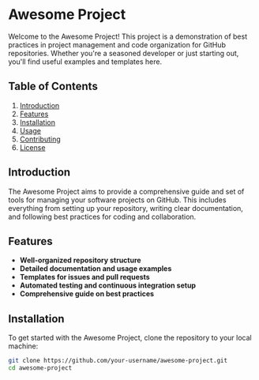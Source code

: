 # Awesome Project

Welcome to the Awesome Project! This project is a demonstration of best practices in project management and code organization for GitHub repositories. Whether you're a seasoned developer or just starting out, you'll find useful examples and templates here.

## Table of Contents

1. [Introduction](#introduction)
2. [Features](#features)
3. [Installation](#installation)
4. [Usage](#usage)
5. [Contributing](#contributing)
6. [License](#license)

## Introduction

The Awesome Project aims to provide a comprehensive guide and set of tools for managing your software projects on GitHub. This includes everything from setting up your repository, writing clear documentation, and following best practices for coding and collaboration.

## Features

- **Well-organized repository structure**
- **Detailed documentation and usage examples**
- **Templates for issues and pull requests**
- **Automated testing and continuous integration setup**
- **Comprehensive guide on best practices**

## Installation

To get started with the Awesome Project, clone the repository to your local machine:

```bash
git clone https://github.com/your-username/awesome-project.git
cd awesome-project

